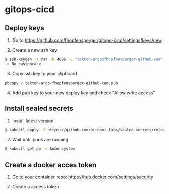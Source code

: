 # gitops-cicd

## Deploy keys

1. Go to https://github.com/fhopfensperger/gitops-cicd/settings/keys/new

2. Create a new ssh key
```bash
$ ssh-keygen -t rsa -b 4096 -C "tekton-argo@fhopfensperger-github-com" -f tekton-argo-fhopfensperger-github-com
-> No passphrase
```

3. Copy ssh key to your clipboard
```bash
pbcopy < tekton-argo-fhopfensperger-github-com.pub
```

4. Add pub key to your new deploy key and check "Allow write access"

## Install sealed secrets

1. Install latest version
```bash
$ kubectl apply -f https://github.com/bitnami-labs/sealed-secrets/releases/download/v0.12.6/controller.yaml
```

2. Wait until pods are running
```bash
$ kubectl get po -n kube-system
```

## Create a docker acces token

1. Go to your container repo: https://hub.docker.com/settings/security

2. Create a access token

